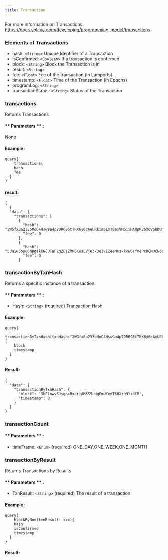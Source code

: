 ```yaml
---
title: Transaction
---
```


For more information on Transactions: https://docs.solana.com/developing/programming-model/transactions

### Elements of Transactions
* hash: `<String>` Unique Identifier of a Transaction
* isConfirmed: `<Boolean>` If a transaction is confirmed
* block: `<String>` Block the Transaction is in
* result: `<String>` 
* fee: `<Float>` Fee of the transaction (in Lamports)
* timestamp: `<Float>` Time of the Transaction (in Epochs)
* programLog: `<String>` 
* transactionStatus: `<String>` Status of the Transaction 

### transactions
Returns Transactions 


#### ** Parameters ** : 

None

#### Example:
```
query{
	transactions{
    hash
    fee
  }
}
```

#### result:
```
{
  {
  "data": {
    "transactions": [
      {
        "hash": "2WGfxBa23ZoMoQ4Hsw9a4p7DR695tTRX6y6cAeURkim5LmT9axVM51iHARpR2bXQVpbDUmvAxcLqGAFK453sfwxo",
        "fee": 0
      },
      {
        "hash": "5UWiw5opuQhpgakKNCUTaFZgZEjZMR6KesLVjo3x3e3vEZeeNKskkvw6YYmePcHGMUCN6soLgKfnVeA3mFzz5nnj",
        "fee": 0
      }
```

### transactionByTxnHash
Returns a specific instance of a transaction.

#### ** Parameters ** : 
* Hash: `<String>` (required) Transaction Hash 

#### Example:
```
query{
	transactionByTxnHash(txnHash:"2WGfxBa23ZoMoQ4Hsw9a4p7DR695tTRX6y6cAeURkim5LmT9axVM51iHARpR2bXQVpbDUmvAxcLqGAFK453sfwxo"){
    block
    timestamp
  }
}
```

#### Result:
```
{
  "data": {
    "transactionByTxnHash": {
      "block": "3kF1owv5JsgpxRxdriAM3S5LHgFmUYedTSHXze9YzdCM",
      "timestamp": 0
    }
  }
}
```

### transactionCount

#### ** Parameters ** : 
* timeFrame: `<Enum>` (required) ONE_DAY,ONE_WEEK,ONE_MONTH




### transactionByResult
Returns Transactions by Results

#### ** Parameters ** : 
* TxnResult: `<String>` (required) The result of a transaction 

#### Example:
```
query{
	blockByNum(txnResult: xxx){
    hash
    isConfirmed
    timestamp
  }
}
```

#### Result:
```


```



